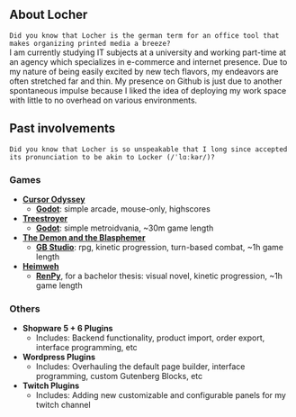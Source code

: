 ## About Locher 
```Did you know that Locher is the german term for an office tool that makes organizing printed media a breeze?```  
I am currently studying IT subjects at a university and working part-time at an agency which specializes in e-commerce and internet presence. Due to my nature of being easily excited by new tech flavors, my endeavors are often stretched far and thin. My presence on Github is just due to another spontaneous impulse because I liked the idea of deploying my work space with little to no overhead on various environments.

## Past involvements
```Did you know that Locher is so unspeakable that I long since accepted its pronunciation to be akin to Locker (/ˈlɑːkər/)?```  
### Games
* [**Cursor Odyssey**](https://locher.itch.io/cursor-odyssey)
  * [**Godot**](https://godotengine.org/): simple arcade, mouse-only, highscores
* [**Treestroyer**](https://www.hdm-stuttgart.de/stage/projekt_detail/projekt_details?projekt_ID=3341)
  * [**Godot**](https://godotengine.org/): simple metroidvania, ~30m game length
* [**The Demon and the Blasphemer**](https://locher.itch.io/the-demon-and-the-blasphemer)
  * [**GB Studio**](https://www.gbstudio.dev/): rpg, kinetic progression, turn-based combat, ~1h game length
* [**Heimweh**](https://github.com/locherunderscore/Heimweh)
  * [**RenPy**](https://www.renpy.org/), for a bachelor thesis: visual novel, kinetic progression, ~1h game length

### Others
* **Shopware 5 + 6 Plugins**
  * Includes: Backend functionality, product import, order export, interface programming, etc
* **Wordpress Plugins**
  * Includes: Overhauling the default page builder, interface programming, custom Gutenberg Blocks, etc
* **Twitch Plugins**
  * Includes: Adding new customizable and configurable panels for my twitch channel
